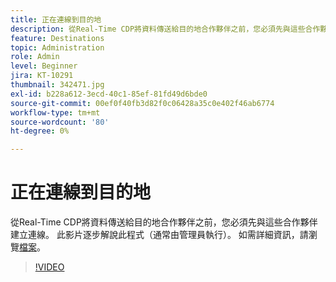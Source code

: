 ```yaml
---
title: 正在連線到目的地
description: 從Real-Time CDP將資料傳送給目的地合作夥伴之前，您必須先與這些合作夥伴建立連線。 本影片逐步解說該pr... （說明應該介於60到160個字元之間）
feature: Destinations
topic: Administration
role: Admin
level: Beginner
jira: KT-10291
thumbnail: 342471.jpg
exl-id: b228a612-3ecd-40c1-85ef-81fd49d6bde0
source-git-commit: 00ef0f40fb3d82f0c06428a35c0e402f46ab6774
workflow-type: tm+mt
source-wordcount: '80'
ht-degree: 0%

---
```


# 正在連線到目的地

從Real-Time CDP將資料傳送給目的地合作夥伴之前，您必須先與這些合作夥伴建立連線。 此影片逐步解說此程式（通常由管理員執行）。 如需詳細資訊，請瀏覽[檔案](https://experienceleague.adobe.com/docs/experience-platform/destinations/ui/connect-destination.html?lang=en)。

>[!VIDEO](https://video.tv.adobe.com/v/342471/?learn=on)

